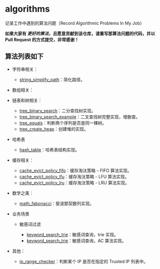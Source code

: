 # algorithms

记录工作中遇到的算法问题（Record Algorithmic Problems In My Job）

**如果大家有 *更好的算法*，且愿意贡献到该仓库，请重写那算法问题的代码，并以 Pull Request 的方式提交，非常感谢！**

## 算法列表如下

- 字符串相关：
  
  - [string_simplify_path](https://github.com/charleslxh/algorithms/blob/master/string_simplify_path.md)：简化路径。

- 数组相关：

- 链表和树相关：
  
  - [tree_binary_search](https://github.com/charleslxh/algorithms/blob/master/tree_binary_search.md)：二分查找树实现。
  - [tree_binary_search_example](https://github.com/charleslxh/algorithms/blob/master/tree_binary_search_example.md)：二叉查找树完整实现，增删查。
  - [tree_equals](https://github.com/charleslxh/algorithms/blob/master/tree_equals.md)：判断两个序列是否是同一棵树。
  - [tree_create_heap](https://github.com/charleslxh/algorithms/blob/master/tree_create_heap.md)：创建堆的实现。

- 哈希表

  - [hash_table](https://github.com/charleslxh/algorithms/blob/master/hash_table.md)：哈希表结构实现。

- 缓存相关：

  - [cache_evict_policy_fifo](https://github.com/charleslxh/algorithms/blob/master/cache_evict_policy_fifo.md)：缓存淘汰策略 - FIFO 算法实现。
  - [cache_evict_policy_lfu](https://github.com/charleslxh/algorithms/blob/master/cache_evict_policy_lfu.md)：缓存淘汰策略 - LFU 算法实现。
  - [cache_evict_policy_lru](https://github.com/charleslxh/algorithms/blob/master/cache_evict_policy_lru.md)：缓存淘汰策略 - LRU 算法实现。

- 数学之美：

  - [math_fabonacci](https://github.com/charleslxh/algorithms/blob/master/math_fabonacci.md)：斐波那契数列实现。

- 业务场景

  - 敏感词过滤
  
    - [keyword_search_trie](https://github.com/charleslxh/algorithms/blob/master/keyword_search_trie.md)：敏感词查询，trie 实现。
    - [keyword_search_trie](https://github.com/charleslxh/algorithms/blob/master/keyword_search_ac.md)：敏感词查询，AC 算法实现。

- 其他：

  - [ip_range_checker](https://github.com/charleslxh/algorithms/blob/master/ip_range_checker.md)：判断某个 IP 是否在指定的 Trusted IP 列表中。
